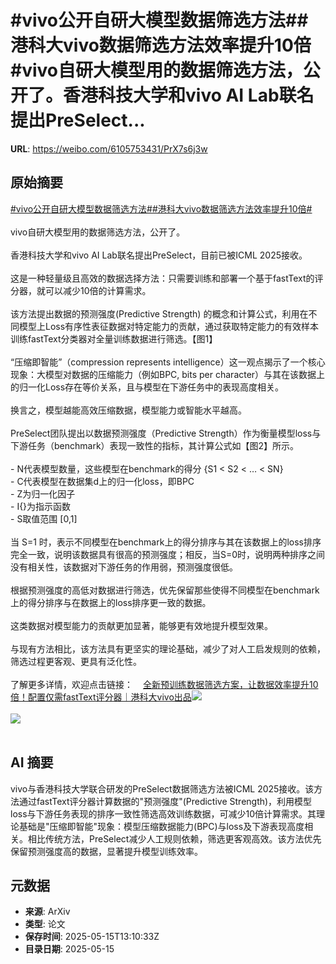 # #vivo公开自研大模型数据筛选方法##港科大vivo数据筛选方法效率提升10倍#vivo自研大模型用的数据筛选方法，公开了。香港科技大学和vivo AI Lab联名提出PreSelect...

**URL**: https://weibo.com/6105753431/PrX7s6j3w

## 原始摘要

<a href="https://m.weibo.cn/search?containerid=231522type%3D1%26t%3D10%26q%3D%23vivo%E5%85%AC%E5%BC%80%E8%87%AA%E7%A0%94%E5%A4%A7%E6%A8%A1%E5%9E%8B%E6%95%B0%E6%8D%AE%E7%AD%9B%E9%80%89%E6%96%B9%E6%B3%95%23&amp;extparam=%23vivo%E5%85%AC%E5%BC%80%E8%87%AA%E7%A0%94%E5%A4%A7%E6%A8%A1%E5%9E%8B%E6%95%B0%E6%8D%AE%E7%AD%9B%E9%80%89%E6%96%B9%E6%B3%95%23" data-hide=""><span class="surl-text">#vivo公开自研大模型数据筛选方法#</span></a><a href="https://m.weibo.cn/search?containerid=231522type%3D1%26t%3D10%26q%3D%23%E6%B8%AF%E7%A7%91%E5%A4%A7vivo%E6%95%B0%E6%8D%AE%E7%AD%9B%E9%80%89%E6%96%B9%E6%B3%95%E6%95%88%E7%8E%87%E6%8F%90%E5%8D%8710%E5%80%8D%23&amp;extparam=%23%E6%B8%AF%E7%A7%91%E5%A4%A7vivo%E6%95%B0%E6%8D%AE%E7%AD%9B%E9%80%89%E6%96%B9%E6%B3%95%E6%95%88%E7%8E%87%E6%8F%90%E5%8D%8710%E5%80%8D%23" data-hide=""><span class="surl-text">#港科大vivo数据筛选方法效率提升10倍#</span></a><br><br>vivo自研大模型用的数据筛选方法，公开了。<br><br>香港科技大学和vivo AI Lab联名提出PreSelect，目前已被ICML 2025接收。<br><br>这是一种轻量级且高效的数据选择方法：只需要训练和部署一个基于fastText的评分器，就可以减少10倍的计算需求。<br><br>该方法提出数据的预测强度(Predictive Strength) 的概念和计算公式，利用在不同模型上Loss有序性表征数据对特定能力的贡献，通过获取特定能力的有效样本训练fastText分类器对全量训练数据进行筛选。【图1】<br><br>“压缩即智能”（compression represents intelligence）这一观点揭示了一个核心现象：大模型对数据的压缩能力（例如BPC, bits per character）与其在该数据上的归一化Loss存在等价关系，且与模型在下游任务中的表现高度相关。<br><br>换言之，模型越能高效压缩数据，模型能力或智能水平越高。<br><br>PreSelect团队提出以数据预测强度（Predictive Strength）作为衡量模型loss与下游任务（benchmark）表现一致性的指标，其计算公式如【图2】所示。<br><br>- N代表模型数量，这些模型在benchmark的得分 {S1 &lt; S2 &lt; … &lt; SN}<br>- C代表模型在数据集d上的归一化loss，即BPC<br>- Z为归一化因子<br>- I{}为指示函数<br>- S取值范围 [0,1]<br><br>当 S=1 时，表示不同模型在benchmark上的得分排序与其在该数据上的loss排序完全一致，说明该数据具有很高的预测强度；相反，当S=0时，说明两种排序之间没有相关性，该数据对下游任务的作用弱，预测强度很低。<br><br>根据预测强度的高低对数据进行筛选，优先保留那些使得不同模型在benchmark上的得分排序与在数据上的loss排序更一致的数据。<br><br>这类数据对模型能力的贡献更加显著，能够更有效地提升模型效果。<br><br>与现有方法相比，该方法具有更坚实的理论基础，减少了对人工启发规则的依赖，筛选过程更客观、更具有泛化性。<br><br>了解更多详情，欢迎点击链接：<a href="https://weibo.cn/sinaurl?u=https%3A%2F%2Fmp.weixin.qq.com%2Fs%2F3n3E0l0eKbJ-FMiEE9CC8w" data-hide=""><span class="url-icon"><img style="width: 1rem;height: 1rem" src="https://h5.sinaimg.cn/upload/2015/09/25/3/timeline_card_small_web_default.png" referrerpolicy="no-referrer"></span><span class="surl-text">全新预训练数据筛选方案，让数据效率提升10倍！配置仅需fastText评分器｜港科大vivo出品</span></a><img style="" src="https://tvax2.sinaimg.cn/large/006Fd7o3gy1i1gbco9fj1j30zk082762.jpg" referrerpolicy="no-referrer"><br><br><img style="" src="https://tvax1.sinaimg.cn/large/006Fd7o3gy1i1gbcq6o3ij30hk042q33.jpg" referrerpolicy="no-referrer"><br><br>

## AI 摘要

vivo与香港科技大学联合研发的PreSelect数据筛选方法被ICML 2025接收。该方法通过fastText评分器计算数据的"预测强度"(Predictive Strength)，利用模型loss与下游任务表现的排序一致性筛选高效训练数据，可减少10倍计算需求。其理论基础是"压缩即智能"现象：模型压缩数据能力(BPC)与loss及下游表现高度相关。相比传统方法，PreSelect减少人工规则依赖，筛选更客观高效。该方法优先保留预测强度高的数据，显著提升模型训练效率。

## 元数据

- **来源**: ArXiv
- **类型**: 论文
- **保存时间**: 2025-05-15T13:10:33Z
- **目录日期**: 2025-05-15
